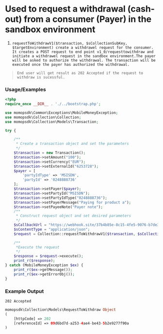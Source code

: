# Used to request a withdrawal (cash-out) from a consumer (Payer) in the sandbox environment

1.	`requestToWithdrawV1($transaction, $sCollectionSubKey, $targetEnvironment) create a withdrawel request for the consumer. It creates a POST request to end point v1_0/requesttowithdraw and initiate a withdrawel request in the sandbox environment.The payer will be asked to authorize the withdrawal. The transaction will be executed once the payer has authorized the withdrawal.`

> `End user will get result as 202 Accepted if the request to withdraw is sucessful.`

### Usage/Examples

```php
<?php
require_once __DIR__ . './../bootstrap.php';

use momopsdk\Common\Exceptions\MobileMoneyException;
use momopsdk\Collection\Collection;
use momopsdk\Collection\Models\Transaction;

try {

    /**
     * Create a transaction object and set the parameters
     */
    $transaction = new Transaction();
    $transaction->setAmount("100");
    $transaction->setCurrency("EUR");
    $transaction->setExternalId("6253728");
    $payer = [
        'partyIdType' => 'MSISDN',
        'partyId' => '0248888736'
    ];
    $transaction->setPayer($payer);
    $transaction->setPartyId("MSISDN");
    $transaction->setPartyIdType("0248888736");
    $transaction->setPayerMessage("Paying for product a");
    $transaction->setPayeeNote("Payer note");
    /**
     * Construct request object and set desired parameters
     */
    $sCallbackUrl = "https://webhook.site/37b4b85e-8c15-4fe5-9076-b7de3071b85d";
    $sContentType = "application/json";
    $request = Collection::requestToWithdrawV1($transaction, $sCollectionSubKey, $targetEnvironment, $sCallbackUrl, $sContentType);

    /**
     *Execute the request
     */
    $response = $request->execute();
    print_r($response);
} catch (MobileMoneyException $ex) {
    print_r($ex->getMessage());
    print_r($ex->getErrorObj());
}

```
### Example Output
`202 Accepted`
```php
momopsdk\Collection\Models\RequestToWithdraw Object
(
    [httpCode] => 202
    [referenceId] => 09d6bd7d-a253-4ae4-be43-5b2e9277f90a
)

```
